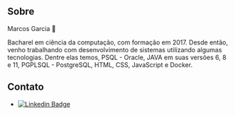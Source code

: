 ## Sobre
Marcos Garcia 🙂

Bacharel em ciência da computação, com formação em 2017. Desde então, venho trabalhando com desenvolvimento de sistemas utilizando algumas tecnologias.
Dentre elas temos, PSQL - Oracle, JAVA em suas versões 6, 8 e 11, PGPLSQL - PostgreSQL, HTML, CSS, JavaScript e Docker.


## Contato
- [![Linkedin Badge](https://img.shields.io/badge/-Linkedin-blue?style=flat-square&logo=Linkedin&logoColor=white&link=https://www.linkedin.com/in/murilo-alves-batista-66039a150/)](https://www.linkedin.com/in/mac-garcia/) 


